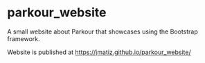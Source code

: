 # parkour_website
A small website about Parkour that showcases using the Bootstrap framework.

Website is published at https://jmatiz.github.io/parkour_website/
